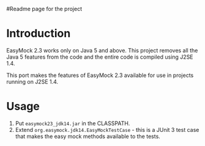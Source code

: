 #Readme page for the project

# Introduction #

EasyMock 2.3 works only on Java 5 and above.
This project removes all the Java 5 features from the code
and the entire code is compiled using J2SE 1.4.

This port makes the features of EasyMock 2.3  available
for use in projects running on J2SE 1.4.


# Usage #

  1. Put `easymock23_jdk14.jar` in the CLASSPATH.
  1. Extend `org.easymock.jdk14.EasyMockTestCase` - this is a JUnit 3 test case that makes the easy mock methods available to the tests.